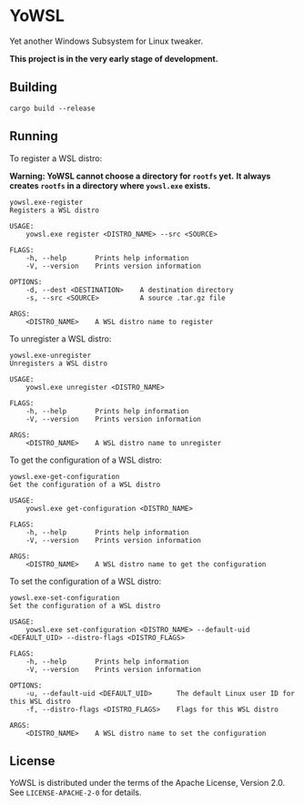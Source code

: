 # YoWSL

Yet another Windows Subsystem for Linux tweaker.

**This project is in the very early stage of development.**

## Building

```
cargo build --release
```

## Running

To register a WSL distro:

**Warning: YoWSL cannot choose a directory for `rootfs` yet.**
**It always creates `rootfs` in a directory where `yowsl.exe` exists.**

```
yowsl.exe-register
Registers a WSL distro

USAGE:
    yowsl.exe register <DISTRO_NAME> --src <SOURCE>

FLAGS:
    -h, --help       Prints help information
    -V, --version    Prints version information

OPTIONS:
    -d, --dest <DESTINATION>    A destination directory
    -s, --src <SOURCE>          A source .tar.gz file

ARGS:
    <DISTRO_NAME>    A WSL distro name to register
```

To unregister a WSL distro:

```
yowsl.exe-unregister
Unregisters a WSL distro

USAGE:
    yowsl.exe unregister <DISTRO_NAME>

FLAGS:
    -h, --help       Prints help information
    -V, --version    Prints version information

ARGS:
    <DISTRO_NAME>    A WSL distro name to unregister
```

To get the configuration of a WSL distro:

```
yowsl.exe-get-configuration
Get the configuration of a WSL distro

USAGE:
    yowsl.exe get-configuration <DISTRO_NAME>

FLAGS:
    -h, --help       Prints help information
    -V, --version    Prints version information

ARGS:
    <DISTRO_NAME>    A WSL distro name to get the configuration
```

To set the configuration of a WSL distro:

```
yowsl.exe-set-configuration
Set the configuration of a WSL distro

USAGE:
    yowsl.exe set-configuration <DISTRO_NAME> --default-uid <DEFAULT_UID> --distro-flags <DISTRO_FLAGS>

FLAGS:
    -h, --help       Prints help information
    -V, --version    Prints version information

OPTIONS:
    -u, --default-uid <DEFAULT_UID>      The default Linux user ID for this WSL distro
    -f, --distro-flags <DISTRO_FLAGS>    Flags for this WSL distro

ARGS:
    <DISTRO_NAME>    A WSL distro name to set the configuration
```

## License

YoWSL is distributed under the terms of the Apache License, Version 2.0.
See `LICENSE-APACHE-2-0` for details.
